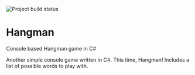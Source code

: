 ![Project build status](https://travis-ci.org/MattOnCode/Hangman.svg?branch=master)
# Hangman
Console based Hangman game in C#

Another simple console game written in C#. This time, Hangman! Includes a list of possible words to play with.
